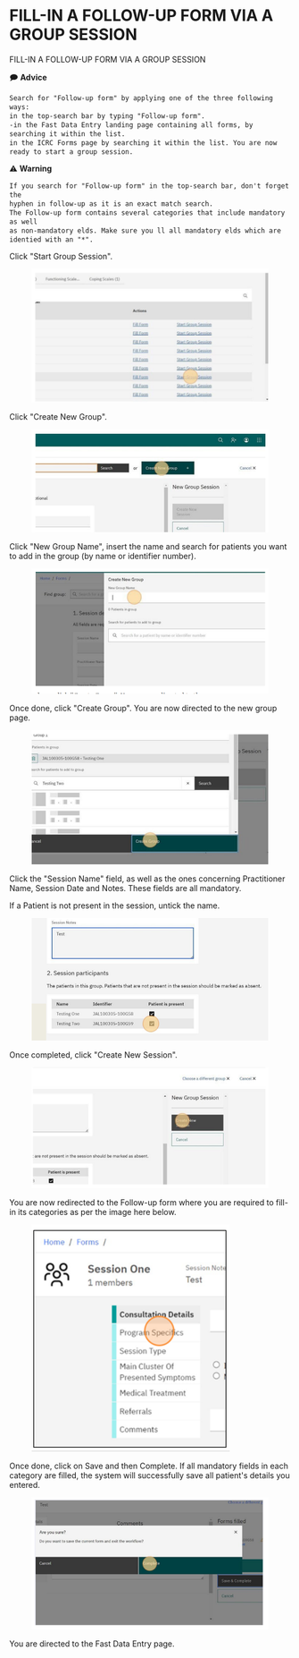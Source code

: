 # FILL-IN A FOLLOW-UP FORM VIA A GROUP SESSION

FILL-IN A FOLLOW-UP FORM VIA A GROUP SESSION

🗩 **Advice**

```
Search for "Follow-up form" by applying one of the three following ways:
in the top-search bar by typing "Follow-up form".
-in the Fast Data Entry landing page containing all forms, by
searching it within the list.
in the ICRC Forms page by searching it within the list. You are now
ready to start a group session.
```

⚠ **Warning**

```
If you search for "Follow-up form" in the top-search bar, don't forget the
hyphen in follow-up as it is an exact match search.
The Follow-up form contains several categories that include mandatory as well
as non-mandatory elds. Make sure you ll all mandatory elds which are
identied with an "*".
```

Click "Start Group Session".

<figure><img src="../../../.gitbook/assets/image (44).png" alt=""><figcaption></figcaption></figure>

Click "Create New Group".

<figure><img src="../../../.gitbook/assets/image (45).png" alt=""><figcaption></figcaption></figure>

Click "New Group Name", insert the name and search for patients you want to add in the group (by name or identifier number).

<figure><img src="../../../.gitbook/assets/image (46).png" alt=""><figcaption></figcaption></figure>

Once done, click "Create Group". You are now directed to the new group page.

<figure><img src="../../../.gitbook/assets/image (47).png" alt=""><figcaption></figcaption></figure>

Click the "Session Name" field, as well as the ones concerning Practitioner Name, Session Date and Notes. These fields are all mandatory.



If a Patient is not present in the session, untick the name.

<figure><img src="../../../.gitbook/assets/image (49).png" alt=""><figcaption></figcaption></figure>

Once completed, click "Create New Session".

<figure><img src="../../../.gitbook/assets/image (50).png" alt=""><figcaption></figcaption></figure>

You are now redirected to the Follow-up form where you are required to fill-in its categories as per the image here below.

<figure><img src="../../../.gitbook/assets/image (51).png" alt=""><figcaption></figcaption></figure>

Once done, click on Save and then Complete. If all mandatory fields in each category are filled, the system will successfully save all patient's details you entered.

<figure><img src="../../../.gitbook/assets/image (52).png" alt=""><figcaption></figcaption></figure>

You are directed to the Fast Data Entry page.
